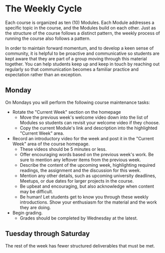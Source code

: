 # The Weekly Cycle

Each course is organized as ten (10) Modules. Each Module addresses a specific topic in the course, and the Modules build on each other. Just as the structure of the course follows a distinct pattern, the weekly process of running the course also follows a pattern.

In order to maintain forward momentum, and to develop a keen sense of community, it is helpful to be proactive and communicative so students are kept aware that they are part of a group moving through this material together. You can help students keep up and keep in touch by reaching out regularly so that communication becomes a familiar practice and expectation rather than an exception.

## Monday
On Mondays you will perform the following course maintenance tasks:

* Rotate the "Current Week" section on the homepage
    * Move the previous week's welcome video down into the list of Modules so 
        students can revisit your welcome video if they choose.
    * Copy the current Module's link and description into the highlighted "Current Week" area.
* Record an introductory video for the week and post it in the "Current Week" area of the course homepage.
    * These videos should be 5 minutes or less.
    * Offer encouraging words based on the previous week's work. Be sure to mention any leftover items from the previous week.
    * Describe the content of the upcoming week, highlighting required readings, the assignment and the discussion for this week.
    * Mention any other details, such as upcoming university deadlines, Meetups, or due dates for larger projects in the course.
    * Be upbeat and encouraging, but also acknowledge when content may be difficult.
    * Be human! Let students get to know you through these weekly introductions. Show your enthusiasm for the material and the work they are doing.
* Begin grading. 
    * Grades should be completed by Wednesday at the latest.

## Tuesday through Saturday
The rest of the week has fewer structured deliverables that must be met. 